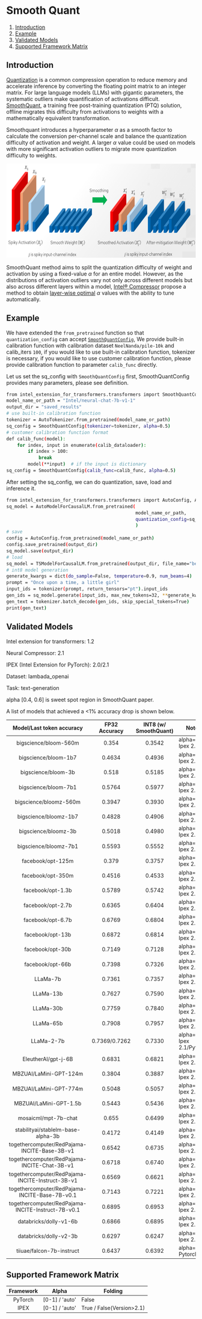 # Smooth Quant

1. [Introduction](#Introduction)
2. [Example](#Example)
3. [Validated Models](#Validated-Models)
4. [Supported Framework Matrix](#Supported-Framework-Matrix)

## Introduction
[Quantization](https://github.com/intel/intel-extension-for-transformers/blob/main/docs/quantization.md) is a common compression operation to reduce memory and accelerate inference by converting the floating point matrix to an integer matrix. For large language models (LLMs) with gigantic parameters, the systematic outliers make quantification of activations difficult.  [SmoothQuant](https://arxiv.org/abs/2211.10438), a training free post-training quantization (PTQ) solution, offline migrates this difficulty from activations to weights with a mathematically equivalent transformation. 


Smoothquant introduces a hyperparameter $\alpha$ as a smooth factor to calculate the conversion per-channel scale and balance the quantization difficulty of activation and weight. A larger $\alpha$ value could be used on models with more significant activation outliers to migrate more quantization difficulty to weights.
<div align="center">
    <img src="./imgs/smoothquant.png" height="250"/>
</div>

SmoothQuant method aims to split the quantization difficulty of weight and activation by using a fixed-value $\alpha$ for an entire model. However, as the distributions of activation outliers vary not only across different models but also across different layers within a model, [Intel® Compressor](https://github.com/intel/neural-compressor) propose a method to obtain [layer-wise optimal](https://github.com/intel/neural-compressor/blob/master/docs/source/smooth_quant.md#our-enhancement) $\alpha$ values with the ability to tune automatically.


## Example
We have extended the `from_pretrained` function so that `quantization_config` can accept [`SmoothQuantConfig`](https://github.com/intel/intel-extension-for-transformers/blob/main/intel_extension_for_transformers/transformers/utils/quantization_config.py#L251), We provide built-in calibration function with calibration dataset `NeelNanda/pile-10k` and calib_iters `100`, if you would like to use built-in calibration function, tokenizer is necessary, if you would like to use customer calibration function, please provide calibration function to parameter `calib_func` directly.

Let us set the sq_config with `SmoothQuantConfig` first, SmoothQuantConfig provides many parameters, please see definition.
```bash
from intel_extension_for_transformers.transformers import SmoothQuantConfig, AutoTokenizer
model_name_or_path = "Intel/neural-chat-7b-v1-1"
output_dir = "saved_results"
# use built-in calibration function
tokenizer = AutoTokenizer.from_pretrained(model_name_or_path)
sq_config = SmoothQuantConfig(tokenizer=tokenizer, alpha=0.5)
# customer calibration function format
def calib_func(model):
    for index, input in enumerate(calib_dataloader):
        if index > 100:
            break
        model(**input)  # if the input is dictionary
sq_config = SmoothQuantConfig(calib_func=calib_func, alpha=0.5)
```
After setting the sq_config, we can do quantization, save, load and inference it.
```bash
from intel_extension_for_transformers.transformers import AutoConfig, AutoModelForCausalLM
sq_model = AutoModelForCausalLM.from_pretrained(
                                                model_name_or_path,
                                                quantization_config=sq_config,
                                                )
# save
config = AutoConfig.from_pretrained(model_name_or_path)
config.save_pretrained(output_dir)
sq_model.save(output_dir)
# load
sq_model = TSModelForCausalLM.from_pretrained(output_dir, file_name="best_model.pt")
# int8 model generation
generate_kwargs = dict(do_sample=False, temperature=0.9, num_beams=4)
prompt = "Once upon a time, a little girl"
input_ids = tokenizer(prompt, return_tensors="pt").input_ids
gen_ids = sq_model.generate(input_ids, max_new_tokens=32, **generate_kwargs)
gen_text = tokenizer.batch_decode(gen_ids, skip_special_tokens=True)
print(gen_text)
```

## Validated Models
Intel extension for transformers: 1.2

Neural Compressor: 2.1

IPEX (Intel Extension for PyTorch): 2.0/2.1

Dataset: lambada_openai

Task: text-generation

alpha [0.4, 0.6] is sweet spot region in SmoothQuant paper.

A list of models that achieved a <1% accuracy drop is shown below.

| Model/Last token accuracy |  FP32 Accuracy   | INT8 (w/ SmoothQuant) | Notes |
|:----------:|:------:|:------:|-----------------------------------|
| bigscience/bloom-560m | 0.354 | 0.3542 | alpha=0.5, Ipex 2.1 |
| bigscience/bloom-1b7  | 0.4634 | 0.4936 | alpha=0.5, Ipex 2.0 |
| bigscience/bloom-3b   | 0.518 | 0.5185 | alpha=0.8, Ipex 2.1 | 
| bigscience/bloom-7b1  | 0.5764 | 0.5977 | alpha=0.5, Ipex 2.0 |
| bigscience/bloomz-560m  | 0.3947 | 0.3930 | alpha=0.8, Ipex 2.1 |
| bigscience/bloomz-1b7  | 0.4828 | 0.4906 | alpha=0.5, Ipex 2.1 |
| bigscience/bloomz-3b   | 0.5018 | 0.4980 | alpha=0.5, Ipex 2.1 | 
| bigscience/bloomz-7b1  | 0.5593 | 0.5552 | alpha=0.5, Ipex 2.1 |
| facebook/opt-125m   | 0.379 | 0.3757 | alpha=0.5, Ipex 2.1 |
| facebook/opt-350m   | 0.4516 | 0.4533 | alpha=0.8, Ipex 2.1 |
| facebook/opt-1.3b   | 0.5789 | 0.5742 | alpha=0.8, Ipex 2.0 |
| facebook/opt-2.7b   | 0.6365 | 0.6404 | alpha=0.5, Ipex 2.0 |
| facebook/opt-6.7b   | 0.6769 | 0.6804 | alpha=0.5, Ipex 2.0 |
| facebook/opt-13b   | 0.6872 | 0.6814 | alpha=0.5, Ipex 2.1 |
| facebook/opt-30b   | 0.7149 | 0.7128 | alpha=0.5, Ipex 2.1 |
| facebook/opt-66b   | 0.7398 | 0.7326 | alpha=0.5, Ipex 2.1 |       
| LLaMa-7b | 0.7361 | 0.7357 | alpha=0.8, Ipex 2.1 |
| LLaMa-13b | 0.7627 | 0.7590 | alpha=0.7, Ipex 2.1 |
| LLaMa-30b | 0.7759 | 0.7840 | alpha=0.7, Ipex 2.1 |
| LLaMa-65b | 0.7908 | 0.7957 | alpha=0.9, Ipex 2.1 |
| LLaMa-2-7b | 0.7369/0.7262 | 0.7330 | alpha=Auto, Ipex 2.1/Pytorch |
| EleutherAI/gpt-j-6B | 0.6831 | 0.6821 | alpha=1.0, Ipex 2.1 |
| MBZUAI/LaMini-GPT-124m | 0.3804 | 0.3887 | alpha=0.5, Ipex 2.1 |
| MBZUAI/LaMini-GPT-774m | 0.5048 | 0.5057 | alpha=0.5, Ipex 2.1 |
| MBZUAI/LaMini-GPT-1.5b | 0.5443 | 0.5436 | alpha=0.5, Ipex 2.1 |
| mosaicml/mpt-7b-chat | 0.655 | 0.6499 | alpha=0.7, Ipex 2.1 |
| stabilityai/stablelm-base-alpha-3b | 0.4172 | 0.4149 | alpha=0.6, Ipex 2.1 |
| togethercomputer/RedPajama-INCITE-Base-3B-v1 | 0.6542 | 0.6735 | alpha=0.5, Ipex 2.1 |
| togethercomputer/RedPajama-INCITE-Chat-3B-v1 | 0.6718 | 0.6740 | alpha=0.5, Ipex 2.0 |
| togethercomputer/RedPajama-INCITE-Instruct-3B-v1 | 0.6569 | 0.6621 | alpha=0.5, Ipex 2.0 |
| togethercomputer/RedPajama-INCITE-Base-7B-v0.1 | 0.7143 | 0.7221 | alpha=0.5, Ipex 2.0 |
| togethercomputer/RedPajama-INCITE-Instruct-7B-v0.1 | 0.6895 | 0.6953 | alpha=0.5, Ipex 2.0 |
| databricks/dolly-v1-6b | 0.6866 | 0.6895 | alpha=0.8, Ipex 2.1 |
| databricks/dolly-v2-3b | 0.6297 | 0.6247 | alpha=0.5, Ipex 2.1 |
| tiiuae/falcon-7b-instruct | 0.6437 | 0.6392 | alpha=0.7, Pytorch |

## Supported Framework Matrix

| Framework | Alpha        | Folding    |
|:---------:|--------------|------------|
| PyTorch   | [0-1] / 'auto' | False      |
| IPEX      | [0-1] / 'auto' | True / False(Version>2.1) |

